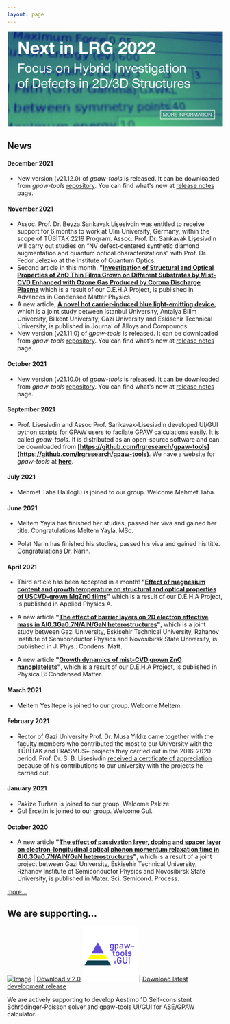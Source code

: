 ```yaml
---
layout: page
---
```

[![LRG Banner](files/next2022-withlink.png)](https://lrgresearch.org/research.html#next-in-lrg)

## News

#### December 2021

* New version (v21.12.0) of *gpaw-tools* is released. It can be downloaded from *gpaw-tools* [repository](https://github.com/lrgresearch/gpaw-tools). You can find what's new at [release notes](https://www.lrgresearch.org/gpaw-tools/releasenotes/#version-21120) page.

#### November 2021

* Assoc. Prof. Dr. Beyza Sarıkavak Lişesivdin was entitled to receive support for 6 months to work at Ulm University, Germany, within the scope of TÜBİTAK 2219 Program. Assoc. Prof. Dr. Sarıkavak Lişesivdin will carry out studies on “NV defect-centered synthetic diamond augmentation and quantum optical characterizations” with Prof. Dr. Fedor Jelezko at the Institute of Quantum Optics.
* Second article in this month, **"[Investigation of Structural and Optical Properties of ZnO Thin Films Grown on Different Substrates by Mist-CVD Enhanced with Ozone Gas Produced by Corona Discharge Plasma](https://doi.org/10.1155/2021/1130829)** which is a result of our D.E.H.A Project, is published in  Advances in Condensed Matter Physics.
* A new article, **[A novel hot carrier-induced blue light-emitting device](https://doi.org/10.1016/j.jallcom.2021.160511)**, which is a  joint study between  Istanbul University, Antalya Bilim University, Bilkent University, Gazi University and Eskisehir Technical University, is published in Journal of Alloys and Compounds.
* New version (v21.11.0) of *gpaw-tools* is released. It can be downloaded from *gpaw-tools* [repository](https://github.com/lrgresearch/gpaw-tools). You can find what's new at [release notes](https://www.lrgresearch.org/gpaw-tools/releasenotes/#version-21110) page.
 
#### October 2021

* New version (v21.10.0) of *gpaw-tools* is released. It can be downloaded from *gpaw-tools* [repository](https://github.com/lrgresearch/gpaw-tools). You can find what's new at [release notes](https://www.lrgresearch.org/gpaw-tools/releasenotes/#version-21100) page.

#### September 2021

* Prof. Lisesivdin and Assoc Prof. Sarikavak-Lisesivdin developed UI/GUI python scripts for GPAW users to facilate GPAW calculations easily. It is called *gpaw-tools*. It is distributed as an open-source software and can be downloaded from **[https://github.com/lrgresearch/gpaw-tools](https://github.com/lrgresearch/gpaw-tools)**. We have a website for *gpaw-tools* at **[here](https://www.lrgresearch.org/gpaw-tools/)**.

#### July 2021

* Mehmet Taha Haliloglu is joined to our group. Welcome Mehmet Taha.

#### June 2021

* Meltem Yayla has finished her studies, passed her viva and gained her title. Congratulations Meltem Yayla, MSc.

* Polat Narin has finished his studies, passed his viva and gained his title. Congratulations Dr. Narin.

#### April 2021

* Third article has been accepted in a month! **"[Effect of magnesium content and growth temperature on structural and optical properties of USCVD-grown MgZnO films](https://link.springer.com/article/10.1007/s00339-021-04507-8)"** which is a result of our D.E.H.A Project, is published in Applied Physics A.

* A new article **"[The effect of barrier layers on 2D electron effective mass in Al0.3Ga0.7N/AlN/GaN heterostructures](https://doi.org/10.1088/1361-648X/abf8d2)"**, which is a  joint study between Gazi University, Eskisehir Technical University, Rzhanov Institute of Semiconductor Physics and Novosibirsk State University, is published in J. Phys.: Condens. Matt.

* A new article **"[Growth dynamics of mist-CVD grown ZnO nanoplatelets](https://doi.org/10.1016/j.physb.2021.413028)"**, which is a result of our D.E.H.A Project, is published in Physica B: Condensed Matter.

#### March 2021

* Meltem Yesiltepe is joined to our group. Welcome Meltem.

#### February 2021

* Rector of Gazi University Prof. Dr. Musa Yıldız came together with the faculty members who contributed the most to our University with the TÜBİTAK and ERASMUS+ projects they carried out in the 2016-2020 period. Prof. Dr. S. B. Lisesivdin [received a certificate of appreciation](http://gazi.edu.tr/gazi-universitesi/view/GetMainNewsPage/266644/rektorumuz-prof-dr-musa-yildiz-yuruttugu-projelerle-universitemize-katki-saglayan-ogretim-uyeleri) because of his contributions to our university with the projects he carried out.

#### January 2021

* Pakize Turhan is joined to our group. Welcome Pakize.
* Gul Ercetin is joined to our group. Welcome Gul.

#### October 2020

* A new article **"[The effect of passivation layer, doping and spacer layer on electron-longitudinal optical phonon momentum relaxation time in Al0.3Ga0.7N/AlN/GaN heterostructures](https://doi.org/10.1016/j.mssp.2020.105449)"**, which is a result of a joint project between Gazi University, Eskisehir Technical University, Rzhanov Institute of Semiconductor Physics and Novosibirsk State University, is published in Mater. Sci. Semicond. Process.


[more...](newsarchive.md)

## We are supporting...

[![Image](files/aestimosmall.gif)](http://www.aestimosolver.org/) | [Download v.2.0](https://github.com/aestimosolver/aestimo/releases/download/v2.0/aestimo-v.2.0-master.zip)
[![Image](files/gpaw-tools.png)](https://www.lrgresearch.org/gpaw-tools/) | [Download latest development release](https://github.com/lrgresearch/gpaw-tools/archive/refs/heads/main.zip)

We are actively supporting to develop Aestimo 1D Self-consistent Schrödinger-Poisson solver and gpaw-tools UI/GUI for ASE/GPAW calculator.


